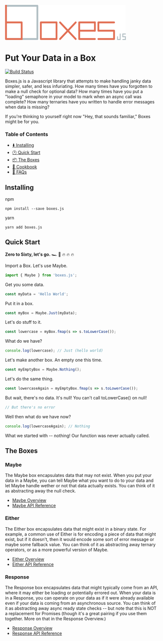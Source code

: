 ![Boxes JS](./boxesLogo.png)

# Put Your Data in a Box

[![Build Status](https://travis-ci.org/joseph-walker/boxes.svg?branch=master)](https://travis-ci.org/joseph-walker/boxes)

Boxes.js is a Javascript library that attempts to make handling janky data simpler, safer, and less infuriating.
How many times have you forgotten to make a null check for optional data? How many times have you put a "loading" semaphore in your
model to mark when an async call was complete? How many ternaries have you written to handle error messages when data is missing?

If you're thinking to yourself right now "Hey, that sounds familiar," Boxes might be for you.

### Table of Contents

- [⬇️ Installing](#installing)
- [🕑 Quick Start](#quick-start)
- [📦 The Boxes](#the-boxes)
- [📘 Cookbook](./docs/cookbook.md)
- [🤔 FAQs](./docs/faqs.md)

## Installing

npm
```
npm install --save boxes.js
```

yarn
```
yarn add boxes.js
```

## Quick Start

__Zero to Sixty, let's go.__ 🏎️ 💨 🔥 🔥 🔥

Import a Box. Let's use Maybe.
```js
import { Maybe } from 'boxes.js';
```

Get you some data.
```js
const myData = 'Hello World';
```

Put it in a box.
```js
const myBox = Maybe.Just(myData);
```

Let's do stuff to it.
```js
const lowercase = myBox.fmap(s => s.toLowerCase());
```

What do we have?
```js
console.log(lowercase); // Just (hello world)
```

Let's make another box. An empty one this time.
```js
const myEmptyBox = Maybe.Nothing();
```

Let's do the same thing.
```js
const lowercaseAgain = myEmptyBox.fmap(s => s.toLowerCase());
```

But wait, there's no data. It's null! You can't call toLowerCase() on null!
```js
// But there's no error
```

Well then what do we have now?
```js
console.log(lowercaseAgain); // Nothing
```

What we started with -- nothing! Our function was never actually called.

## The Boxes

### Maybe

The Maybe box encapsulates data that may not exist. When you put your data in a Maybe,
you can tell Maybe what you want to do to your data and let Maybe handle wether or not that data actually exists.
You can think of it as abstracting away the null check.

- [Maybe Overview](./docs/maybe.md)
- [Maybe API Reference](./docs/api/maybe.md)

### Either

The Either box encapsulates data that might exist in a binary state. For example, a common use of Either is for encoding
a piece of data that might exist, but if it doesn't, then it would encode some sort of error message or
maybe some fallback value. You can think of it as abstracting away ternary operators, or as a more powerful version of Maybe.

- [Either Overview](./docs/either.md)
- [Either API Reference](./docs/api/either.md)

### Response

The Response box encapsulates data that might typically come from an API, where it may either be loading or potentially errored out.
When your data is in a Response, you can operate on your data as if it were already available even if your data is coming from
an asynchronous source. You can think of it as abstracting away async ready state checks -- but note that this is
NOT a replacement for Promises (though it's a great pairing if you use them together. More on that in the Response Overview.)

- [Response Overview](./docs/response.md)
- [Response API Reference](./docs/api/response.md)
